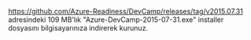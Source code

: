 https://github.com/Azure-Readiness/DevCamp/releases/tag/v2015.07.31 adresindeki 109 MB'lık "Azure-DevCamp-2015-07-31.exe" installer dosyasını bilgisayarınıza indirerek kurunuz.
